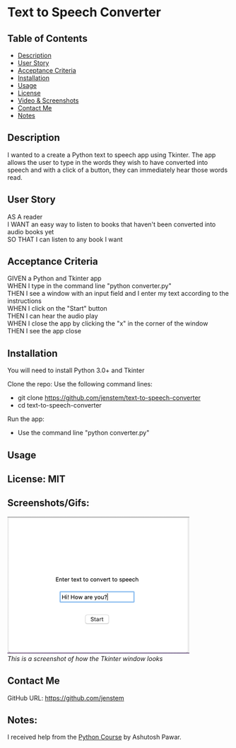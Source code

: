 # Text to Speech Converter

## Table of Contents
+ [Description](#description)
+ [User Story](#userstory)
+ [Acceptance Criteria](#acceptance)
+ [Installation](#installation)
+ [Usage](#usage)
+ [License](#license)
+ [Video & Screenshots](#screenshots)
+ [Contact Me](#contact)
+ [Notes](#notes)
##

<a id='description'></a>
## Description

I wanted to a create a Python text to speech app using Tkinter.  The app allows the user to type in the words they wish to have converted into speech and with a click of a button, they can immediately hear those words read.
##

<a id='userstory'></a>
## User Story

AS A reader\
I WANT an easy way to listen to books that haven't been converted into audio books yet\
SO THAT I can listen to any book I want
##

<a id='acceptance'></a>
## Acceptance Criteria

GIVEN a Python and Tkinter app\
WHEN I type in the command line "python converter.py"\
THEN I see a window with an input field and I enter my text according to the instructions\
WHEN I click on the "Start" button\
THEN I can hear the audio play\
WHEN I close the app by clicking the "x" in the corner of the window\
THEN I see the app close
##

<a id='installation'></a>
## Installation
You will need to install Python 3.0+ and Tkinter

Clone the repo:
Use the following command lines:
- git clone https://github.com/jenstem/text-to-speech-converter
- cd text-to-speech-converter

Run the app:
- Use the command line "python converter.py"
##

<a id='usage'></a>
## Usage

##

<a id='license'></a>
## License:  MIT
##

<a id='screenshots'></a>
## Screenshots/Gifs:

![](https://github.com/jenstem/text-to-speech-converter/blob/main/converter-image.png) <br>
*This is a screenshot of how the Tkinter window looks*

<a id='contact'></a>
## Contact Me
GitHub URL:  https://github.com/jenstem

##
<a id='notes'></a>
## Notes:

I received help from the [Python Course](https://www.udemy.com/course/python-masterclass-course) by Ashutosh Pawar.